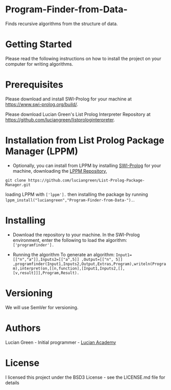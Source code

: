 # Program-Finder-from-Data-
Finds recursive algorithms from the structure of data.

# Getting Started

Please read the following instructions on how to install the project on your computer for writing algorithms.

# Prerequisites

Please download and install SWI-Prolog for your machine at https://www.swi-prolog.org/build/.

Please download Lucian Green's List Prolog Interpreter Repository at https://github.com/luciangreen/listprologinterpreter.


# Installation from List Prolog Package Manager (LPPM)

* Optionally, you can install from LPPM by installing <a href="https://www.swi-prolog.org/build/">SWI-Prolog</a> for your machine, downloading the <a href="https://github.com/luciangreen/List-Prolog-Package-Manager">LPPM Repository</a>,
```
git clone https://github.com/luciangreen/List-Prolog-Package-Manager.git
```
loading LPPM with `['lppm'].` then installing the package by running `lppm_install("luciangreen","Program-Finder-from-Data-").`.

# Installing

* Download the repository to your machine.
In the SWI-Prolog environment, enter the following to load the algorithm:
`['programfinder'].`

* Running the algorithm
To generate an algorithm:
`Input1=[["n","a"]],Inputs2=[["a",5]] ,Output=[["n", 5]] ,programfinder(Input1,Inputs2,Output,Extras,Program),writeln(Program),interpret(on,[[n,function],[Input1,Inputs2,[],[v,result]]],Program,Result).`    

# Versioning

We will use SemVer for versioning.

# Authors

Lucian Green - Initial programmer - <a href="https://www.lucianacademy.com/">Lucian Academy</a>

# License

I licensed this project under the BSD3 License - see the LICENSE.md file for details
